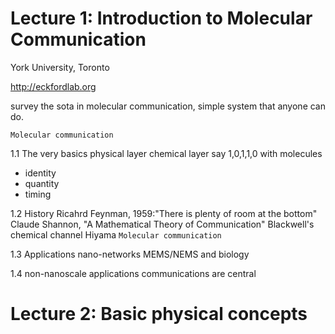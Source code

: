 # Lecture 1: Introduction to Molecular Communication

York University, Toronto

http://eckfordlab.org

survey the sota in molecular communication, simple system that anyone can do.

`Molecular communication`

1.1 The very basics
physical layer
chemical layer
say 1,0,1,1,0 with molecules

- identity
- quantity
- timing 

1.2 History
Ricahrd Feynman, 1959:"There is plenty of room at the bottom"
Claude Shannon, "A Mathematical Theory of Communication"
Blackwell's chemical channel
Hiyama `Molecular communication`

1.3 Applications
nano-networks
MEMS/NEMS and biology

1.4 non-nanoscale applications
communications are central

# Lecture 2: Basic physical concepts

